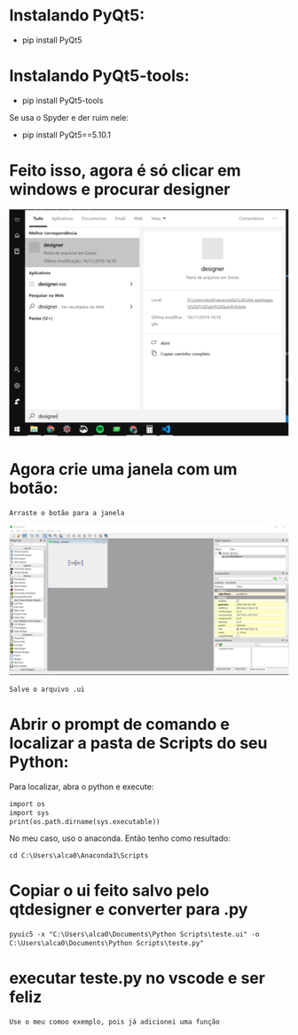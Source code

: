 # Instalando PyQt5:

-   pip install PyQt5


# Instalando PyQt5-tools:

-   pip install PyQt5-tools

Se usa o Spyder e der ruim nele:

-   pip install PyQt5==5.10.1


# Feito isso, agora é só clicar em windows e procurar designer
<a href=""><img src="find_designer.png" title="designer" alt="designer"></a>

<!-- [![designer](find_designer.png]() -->


# Agora crie uma janela com um botão:

    Arraste o botão para a janela

<a href=""><img src="pyqt_screen_1.png" title="pyqt_screen1" alt="pyqt_screen1"></a>

<!-- [![pyqt_screen1](pyqt_screen_1.png]() -->

    Salve o arquivo .ui


# Abrir o prompt de comando e localizar a pasta de Scripts do seu Python:

Para localizar, abra o python e execute:

    import os
    import sys
    print(os.path.dirname(sys.executable))

No meu caso, uso o anaconda. Então tenho como resultado:

    cd C:\Users\alca0\Anaconda3\Scripts


# Copiar o ui feito salvo pelo qtdesigner e converter para .py

    pyuic5 -x "C:\Users\alca0\Documents\Python Scripts\teste.ui" -o C:\Users\alca0\Documents\Python Scripts\teste.py"


# executar teste.py no vscode e ser feliz

    Use o meu comoo exemplo, pois já adicionei uma função
